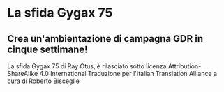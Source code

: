 # La sfida Gygax 75
## Crea un'ambientazione di campagna GDR in cinque settimane!
La sfida Gygax 75 di Ray Otus, è rilasciato sotto licenza Attribution-ShareAlike 4.0 International
Traduzione per l'Italian Translation Alliance a cura di Roberto Bisceglie 